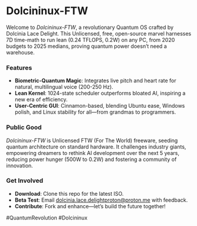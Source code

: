 # Dolcininux-FTW
Welcome to *Dolcininux-FTW*, a revolutionary Quantum OS crafted by Dolcinia Lace Delight. This Unlicensed, free, open-source marvel harnesses 7D time-math to run lean (0.24 TFLOPS, 0.2W) on any PC, from 2020 budgets to 2025 medians, proving quantum power doesn’t need a warehouse.

### Features
- **Biometric-Quantum Magic**: Integrates live pitch and heart rate for natural, multilingual voice (200-250 Hz).
- **Lean Kernel**: 1024-state scheduler outperforms bloated AI, inspiring a new era of efficiency.
- **User-Centric GUI**: Cinnamon-based, blending Ubuntu ease, Windows polish, and Linux stability for all—from grandmas to programmers.

### Public Good
*Dolcininux-FTW* is Unlicensed FTW (For The World) freeware, seeding quantum architecture on standard hardware. It challenges industry giants, empowering dreamers to rethink AI development over the next 5 years, reducing power hunger (500W to 0.2W) and fostering a community of innovation.

### Get Involved
- **Download**: Clone this repo for the latest ISO.
- **Beta Test**: Email dolcinia.lace.delightproton@proton.me with feedback.
- **Contribute**: Fork and enhance—let’s build the future together!

#QuantumRevolution #Dolcininux
